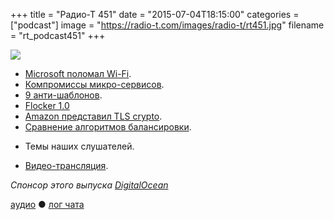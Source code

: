 +++
title = "Радио-Т 451"
date = "2015-07-04T18:15:00"
categories = ["podcast"]
image = "https://radio-t.com/images/radio-t/rt451.jpg"
filename = "rt_podcast451"
+++

![](https://radio-t.com/images/radio-t/rt451.jpg)

* [Microsoft поломал Wi-Fi](http://prsm.tc/ECX8M6).
* [Компромиссы микро-сервисов](http://habrahabr.ru/post/261689/).
* [9 анти-шаблонов](http://prsm.tc/cBRD9P).
* [Flocker 1.0](http://www.infoq.com/news/2015/07/flocker-docker-volume-migration)
* [Amazon представил TLS crypto](http://www.theregister.co.uk/2015/07/01/amazon_s2n_tls_library/).
* [Сравнение алгоритмов балансировки](http://prsm.tc/MFoeJw).
- Темы наших слушателей.
* [Видео-трансляция](https://www.youtube.com/watch?v=bpMn5y56clA&feature=youtu.be).

_Спонсор этого выпуска [DigitalOcean](https://www.digitalocean.com)_

[аудио](http://cdn.radio-t.com/rt_podcast451.mp3) ● [лог чата](http://chat.radio-t.com/logs/radio-t-451.html)
<audio src="http://cdn.radio-t.com/rt_podcast451.mp3" preload="none"></audio>